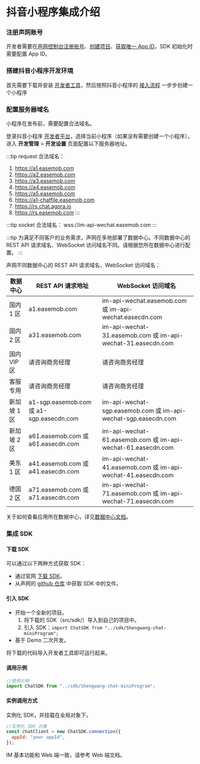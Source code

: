 # 抖音小程序集成介绍

<Toc />

### 注册声网账号

开发者需要在[声网控制台](https://console.shengwang.cn/overview)[注册账号](enable_im.html#_1-登录声网控制台)、[创建项目](enable_im.html#_2-开通即时通讯-im-服务)、[获取唯一 App ID](enable_im.html#_3-获取-app-id)，SDK 初始化时需要配置 App ID。

### 搭建抖音小程序开发环境

首先需要下载并安装 [开发者工具](https://microapp.bytedance.com/docs/zh-CN/mini-app/develop/developer-instrument/developer-instrument-update-and-download/)，然后按照抖音小程序的 [接入流程](https://microapp.bytedance.com/docs/zh-CN/mini-app/develop/guide/start/kick-off) 一步步创建一个小程序

### 配置服务器域名

小程序在发布前，需要配置合法域名。

登录抖音小程序 [开发者平台](https://microapp.bytedance.com/)，选择当前小程序（如果没有需要创建一个小程序），进入 **开发管理** > **开发设置** 页面配置以下服务器地址。

:::tip
request 合法域名：

1. https://a1.easemob.com
2. https://a2.easemob.com
3. https://a3.easemob.com
4. https://a4.easemob.com
5. https://a5.easemob.com
6. https://a1-chatfile.easemob.com
7. https://rs.chat.agora.io
8. https://rs.easemob.com
   :::

:::tip
socket 合法域名：
wss://im-api-wechat.easemob.com
:::

:::tip
为满足不同客户的业务需求，声网在多地部署了数据中心。不同数据中心的 REST API 请求域名、WebSocket 访问域名不同。请根据您所在数据中心进行配置。
:::

声网不同数据中心的 REST API 请求域名、WebSocket 访问域名：

| 数据中心    | REST API 请求地址                        | WebSocket 访问域名                                             |
| ----------- | ---------------------------------------- | -------------------------------------------------------------- |
| 国内 1 区   | a1.easemob.com                           | im-api-wechat.easemob.com 或 im-api-wechat.easecdn.com         |
| 国内 2 区   | a31.easemob.com                          | im-api-wechat-31.easemob.com 或 im-api-wechat-31.easecdn.com   |
| 国内 VIP 区 | 请咨询商务经理                           | 请咨询商务经理                                                 |
| 客服专用    | 请咨询商务经理                           | 请咨询商务经理                                                 |
| 新加坡 1 区 | a1-sgp.easemob.com 或 a1-sgp.easecdn.com | im-api-wechat-sgp.easemob.com 或 im-api-wechat-sgp.easecdn.com |
| 新加坡 2 区 | a61.easemob.com 或 a61.easecdn.com       | im-api-wechat-61.easemob.com 或 im-api-wechat-61.easecdn.com   |
| 美东 1 区   | a41.easemob.com 或 a41.easecdn.com       | im-api-wechat-41.easemob.com 或 im-api-wechat-41.easecdn.com   |
| 德国 2 区   | a71.easemob.com 或 a71.easecdn.com       | im-api-wechat-71.easemob.com 或 im-api-wechat-71.easecdn.com   |

关于如何查看应用所在数据中心，详见[数据中心文档](data.center.html#查看数据中心)。

### 集成 SDK

#### 下载 SDK

可以通过以下两种方式获取 SDK：

- 通过官网 [下载 SDK](https://www.easemob.com/download/im)。
- 从声网的 [github 仓库](https://github.com/easemob/webim-weixin-xcx/tree/master/src/sdk) 中获取 SDK 中的文件。

#### 引入 SDK

- 开始一个全新的项目。
  1. 将下载的 SDK（src/sdk/）导入到自己的项目中。
  2. 引入 SDK：`import ChatSDK from "../sdk/Shengwang-chat-miniProgram";`
- 基于 Demo 二次开发。

将下载的代码导入开发者工具即可运行起来。

#### 调用示例

```javascript
//使用示例
import ChatSDK from "../sdk/Shengwang-chat-miniProgram";
```

#### 实例调用方式

实例化 SDK，并挂载在全局对象下。

```javascript
//实例化 SDK 对象
const chatClient = new ChatSDK.connection({
  appId: "your appId",
});
```

IM 基本功能和 Web 端一致，请参考 Web 端文档。
